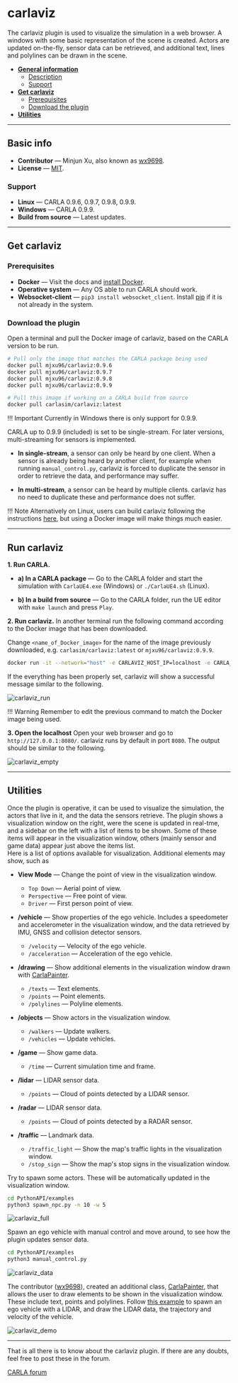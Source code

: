 # carlaviz

The carlaviz plugin is used to visualize the simulation in a web browser. A windows with some basic representation of the scene is created. Actors are updated on-the-fly, sensor data can be retrieved, and additional text, lines and polylines can be drawn in the scene.  

*	[__General information__](#general-information)  
	*	[Description](#description)  
	*	[Support](#support)  
*	[__Get carlaviz__](#get-carlaviz)  
	*	[Prerequisites](#prerequisites)  
	*	[Download the plugin](#download-the-plugin)  
*	[__Utilities__](#utilities)  

---
## Basic info

*   __Contributor__ — Minjun Xu, also known as [wx9698](https://github.com/wx9698).  
*   __License__ — [MIT](https://en.wikipedia.org/wiki/MIT_License).  

### Support

*   __Linux__ — CARLA 0.9.6, 0.9.7, 0.9.8, 0.9.9.  
*   __Windows__ — CARLA 0.9.9.  
*   __Build from source__ — Latest updates.  

---
## Get carlaviz

### Prerequisites

*   __Docker__ — Visit the docs and [install Docker](https://docs.docker.com/get-docker/).  
*   __Operative system__ — Any OS able to run CARLA should work.  
*   __Websocket-client__ — ```pip3 install websocket_client```. Install [pip](https://pip.pypa.io/en/stable/installing/) if it is not already in the system.  

### Download the plugin

Open a terminal and pull the Docker image of carlaviz, based on the CARLA version to be run.  

```bash
# Pull only the image that matches the CARLA package being used
docker pull mjxu96/carlaviz:0.9.6
docker pull mjxu96/carlaviz:0.9.7
docker pull mjxu96/carlaviz:0.9.8
docker pull mjxu96/carlaviz:0.9.9

# Pull this image if working on a CARLA build from source
docker pull carlasim/carlaviz:latest
```

!!! Important
    Currently in Windows there is only support for 0.9.9.  

CARLA up to 0.9.9 (included) is set to be single-stream. For later versions, multi-streaming for sensors is implemented.  

* __In single-stream__, a sensor can only be heard by one client. When a sensor is already being heard by another client, for example when running `manual_control.py`, carlaviz is forced to duplicate the sensor in order to retrieve the data, and performance may suffer.  

* __In multi-stream__, a sensor can be heard by multiple clients. carlaviz has no need to duplicate these and performance does not suffer.  

!!! Note
    Alternatively on Linux, users can build carlaviz following the instructions [here](https://github.com/carla-simulator/carlaviz/blob/master/docs/build.md), but using a Docker image will make things much easier.  

---
## Run carlaviz

__1. Run CARLA.__

*   __a) In a CARLA package__ — Go to the CARLA folder and start the simulation with `CarlaUE4.exe` (Windows) or `./CarlaUE4.sh` (Linux).  

*   __b) In a build from source__ — Go to the CARLA folder, run the UE editor with `make launch` and press `Play`.  

__2. Run carlaviz.__ In another terminal run the following command according to the Docker image that has been downloaded.  

Change `<name_of_Docker_image>` for the name of the image previously downloaded, e.g. `carlasim/carlaviz:latest` or `mjxu96/carlaviz:0.9.9`.  

```sh
docker run -it --network="host" -e CARLAVIZ_HOST_IP=localhost -e CARLA_SERVER_IP=localhost -e CARLA_SERVER_PORT=2000 <name_of_Docker_image>
```

If the everything has been properly set, carlaviz will show a successful message similar to the following.  

![carlaviz_run](img/plugins_carlaviz_run.jpg)

!!! Warning
    Remember to edit the previous command to match the Docker image being used.  


__3. Open the localhost__ Open your web browser and go to `http://127.0.0.1:8080/`. carlaviz runs by default in port `8080`. The output should be similar to the following.  

![carlaviz_empty](img/plugins_carlaviz_empty.jpg)

---
## Utilities

Once the plugin is operative, it can be used to visualize the simulation, the actors that live in it, and the data the sensors retrieve. The plugin shows a visualization window on the right, were the scene is updated in real-tme, and a sidebar on the left with a list of items to be shown. Some of these items will appear in the visualization window, others (mainly sensor and game data) appear just above the items list.  
Here is a list of options available for visualization. Additional elements may show, such as  

*   __View Mode__ — Change the point of view in the visualization window.  
	*   `Top Down` — Aerial point of view.  
	*   `Perspective` — Free point of view.  
	*   `Driver` — First person point of view.  

*   __/vehicle__ — Show properties of the ego vehicle. Includes a speedometer and accelerometer in the visualization window, and the data retrieved by IMU, GNSS and collision detector sensors.  
	*   `/velocity` — Velocity of the ego vehicle.  
	*   `/acceleration` — Acceleration of the ego vehicle.  
*   __/drawing__ — Show additional elements in the visualization window drawn with [CarlaPainter](https://github.com/wx9698/carlaviz/blob/master/examples/carla_painter.py).  
	*   `/texts` — Text elements.  
	*   `/points` — Point elements.  
	*   `/polylines` — Polyline elements.  
*   __/objects__  — Show actors in the visualization window.  
	*   `/walkers` — Update walkers.  
	*   `/vehicles` — Update vehicles.  
*   __/game__  — Show game data.  
	*   `/time` — Current simulation time and frame.  
*   __/lidar__ — LIDAR sensor data.  
	*   `/points` — Cloud of points detected by a LIDAR sensor.  
*   __/radar__ — LIDAR sensor data.  
	*   `/points` — Cloud of points detected by a RADAR sensor.  
*   __/traffic__  — Landmark data.  
	*   `/traffic_light` — Show the map's traffic lights in the visualization window.  
	*   `/stop_sign` — Show the map's stop signs in the visualization window.  


Try to spawn some actors. These will be automatically updated in the visualization window.  
```sh
cd PythonAPI/examples
python3 spawn_npc.py -n 10 -w 5
```

![carlaviz_full](img/plugins_carlaviz_full.jpg)

Spawn an ego vehicle with manual control and move around, to see how the plugin updates sensor data.  
```sh
cd PythonAPI/examples
python3 manual_control.py
```

![carlaviz_data](img/plugins_carlaviz_data.jpg)

The contributor ([wx9698](https://github.com/wx9698)), created an additional class, [CarlaPainter](https://github.com/wx9698/carlaviz/blob/master/examples/carla_painter.py), that allows the user to draw elements to be shown in the visualization window. These include text, points and polylines. Follow [this example](https://github.com/carla-simulator/carlaviz/blob/master/examples/example.py) to spawn an ego vehicle with a LIDAR, and draw the LIDAR data, the trajectory and velocity of the vehicle.  

![carlaviz_demo](img/plugins_carlaviz_demo.jpg)

---

That is all there is to know about the carlaviz plugin. If there are any doubts, feel free to post these in the forum. 

<div class="build-buttons">
<p>
<a href="https://forum.carla.org/" target="_blank" class="btn btn-neutral" title="Go to the CARLA forum">
CARLA forum</a>
</p>
</div>
